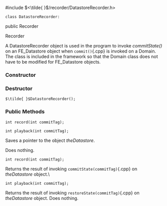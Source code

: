 \
#include $<\tilde{ }$/recorder/DatastoreRecorder.h$>$



```{.cpp}
class DatastoreRecorder:
```
 public Recorder


Recorder


A DatastoreRecorder object is used in the program to invoke
*commitState()* on an FE_Datastore object when `commit()`{.cpp} is invoked on
a Domain. The class is included in the framework so that the Domain
class does not have to be modified for FE_Datastore objects.
### Constructor


### Destructor


```{.cpp}
$\tilde{ }$DatastoreRecorder();
```

### Public Methods


```{.cpp}
int record(int commitTag);
```



```{.cpp}
int playback(int commitTag);
```




Saves a pointer to the object *theDatastore*.

Does nothing.

```{.cpp}
int record(int commitTag);
```


Returns the result of invoking `commitState(commitTag)`{.cpp} on
*theDatastore* object.\

```{.cpp}
int playback(int commitTag);
```


Returns the result of invoking `restoreState(commitTag)`{.cpp} on
*theDatastore* object.
Does nothing.
